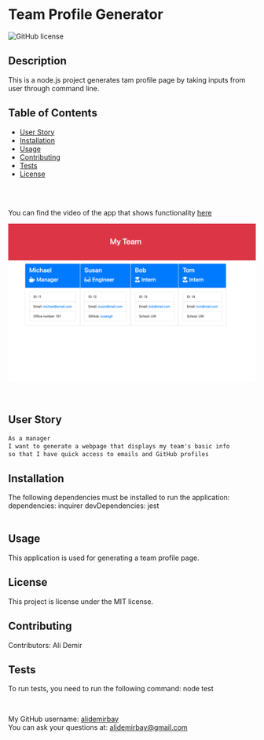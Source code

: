 # Team Profile Generator 
![GitHub license](https://img.shields.io/badge/license-MIT-brightgreen)

## Description
This is a node.js project generates tam profile page by taking inputs from user through command line.
<br /> 

## Table of Contents 
* [User Story](#userstory)
* [Installation](#installation)
* [Usage](#usage)
* [Contributing](#contributing)
* [Tests](#tests)
* [License](#license)

<br /> 
<br /> 

You can find the video of the app that shows functionality [here](./images/team-generator.webm) 

![team profile](./images/sc.png)


<br /> 

## User Story
```
As a manager
I want to generate a webpage that displays my team's basic info
so that I have quick access to emails and GitHub profiles
```



## Installation
The following  dependencies must be installed to run the application: 
dependencies: inquirer
devDependencies: jest
<br /> 
<br /> 

## Usage
​​This application is used for generating a team profile page.

## License
This project is license under the MIT license.

## Contributing
​Contributors: Ali Demir

## Tests
To run tests, you need to run the following command:
 node test

<br /> 

My GitHub username: [alidemirbay](https://github.com/alidemirbay)
<br />
You can ask your questions at: alidemirbay@gmail.com